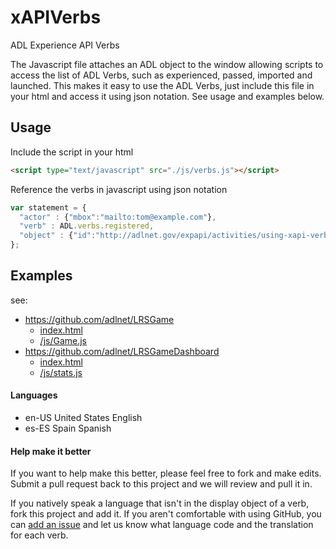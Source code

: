 xAPIVerbs
=========

ADL Experience API Verbs  
  
The Javascript file attaches an ADL object to the window allowing scripts to access the list of ADL Verbs, 
such as experienced, passed, imported and launched. This makes it easy to use the ADL Verbs, just include this 
file in your html and access it using json notation. See usage and examples below.


Usage
-----

Include the script in your html 
```html
<script type="text/javascript" src="./js/verbs.js"></script>
```
  
Reference the verbs in javascript using json notation
```javascript
var statement = {
  "actor" : {"mbox":"mailto:tom@example.com"},
  "verb" : ADL.verbs.registered,
  "object" : {"id":"http://adlnet.gov/expapi/activities/using-xapi-verbs"}
};
```

Examples
---------
see:
- https://github.com/adlnet/LRSGame
  - [index.html](https://github.com/adlnet/LRSGame/blob/master/index.html)
  - [/js/Game.js](https://github.com/adlnet/LRSGame/blob/master/js/Game.js)
- https://github.com/adlnet/LRSGameDashboard
  - [index.html](https://github.com/adlnet/LRSGameDashboard/blob/master/index.html)
  - [/js/stats.js](https://github.com/adlnet/LRSGameDashboard/blob/master/js/stats.js)

#### Languages  
- en-US  United States English  
- es-ES  Spain Spanish  
  
#### Help make it better
If you want to help make this better, please feel free to fork and make edits. Submit a pull request back to 
this project and we will review and pull it in.  

If you natively speak a language that isn't in the display object of a verb, fork this project and add it. 
If you aren't comfortable with using GitHub, you can [add an issue](https://github.com/adlnet/xAPIVerbs/issues/new) 
and let us know what language code and the translation for each verb.
